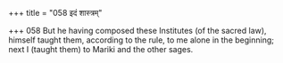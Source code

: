 +++
title = "058 इदं शास्त्रम्"

+++
058	But he having composed these Institutes (of the sacred law), himself taught them, according to the rule, to me alone in the beginning; next I (taught them) to Mariki and the other sages.